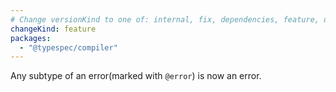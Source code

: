 ```yaml
---
# Change versionKind to one of: internal, fix, dependencies, feature, deprecation, breaking
changeKind: feature
packages:
  - "@typespec/compiler"
---
```


Any subtype of an error(marked with `@error`) is now an error.
